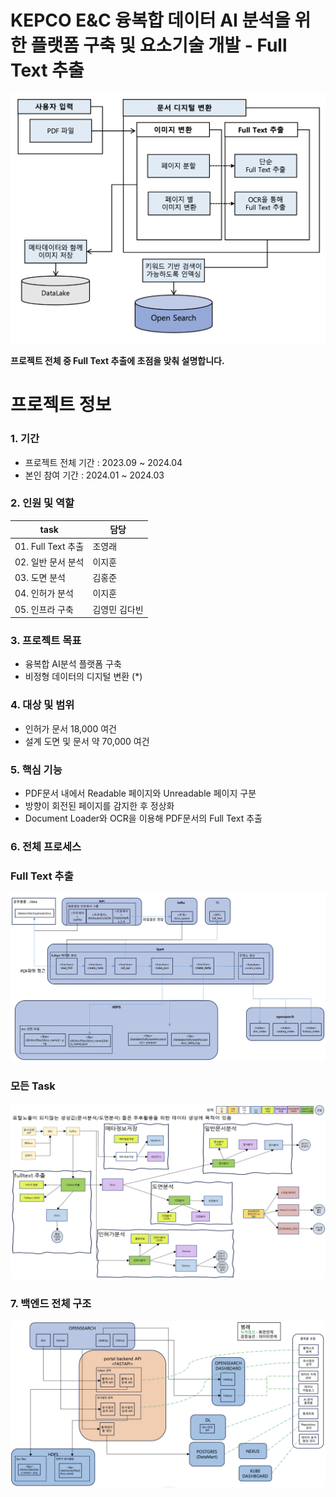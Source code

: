 # KEPCO E&C 융복합 데이터 AI 분석을 위한 플랫폼 구축 및 요소기술 개발 - Full Text 추출
![full text 추출](./png/full_text추출_프로세스.png)

**프로젝트 전체 중 Full Text 추출에 초점을 맞춰 설명합니다.**

# 프로젝트 정보

### 1. 기간
- 프로젝트 전체 기간 : 2023.09 ~ 2024.04
- 본인 참여 기간 : 2024.01 ~ 2024.03

### 2. 인원 및 역할

| **task**         | **담당**  |
| ---------------- | ------- |
| 01. Full Text 추출 | 조영래     |
| 02. 일반 문서 분석     | 이지훈     |
| 03. 도면 분석        | 김홍준     |
| 04. 인허가 분석       | 이지훈     |
| 05. 인프라 구축       | 김영민 김다빈 |

### 3. 프로젝트 목표
- 융복합 AI분석 플랫폼 구축
- 비정형 데이터의 디지털 변환 (*)

### 4. 대상 및 범위
- 인허가 문서 18,000 여건
- 설계 도면 및 문서 약 70,000 여건

### 5. 핵심 기능
- PDF문서 내에서 Readable 페이지와 Unreadable 페이지 구분
- 방향이 회전된 페이지를 감지한 후 정상화
- Document Loader와 OCR을 이용해 PDF문서의 Full Text 추출

### 6. 전체 프로세스

### Full Text 추출
![full text 추출 전체 프로세스](./png/full_text추출_전체프로세스.png)

### 모든 Task
![task 전체 프로세스](./png/Task_전체프로세스.png)

### 7. 백엔드 전체 구조
![백엔드 전체 구조](./png/백엔드_전체구조.png)